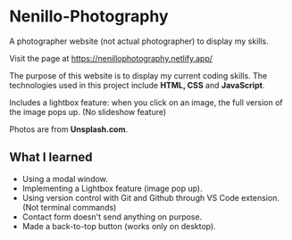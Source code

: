 # Nenillo-Photography

A photographer website (not actual photographer) to display my skills.

Visit the page at https://nenillophotography.netlify.app/

The purpose of this website is to display my current coding skills.
The technologies used in this project include **HTML, CSS** and **JavaScript**.

Includes a lightbox feature: when you click on an image, the full version of the image pops up. (No slideshow feature)

Photos are from **Unsplash.com**.

## What I learned

- Using a modal window.
- Implementing a Lightbox feature (image pop up).
- Using version control with Git and Github through VS Code extension. (Not terminal commands)
- Contact form doesn't send anything on purpose.
- Made a back-to-top button (works only on desktop).
